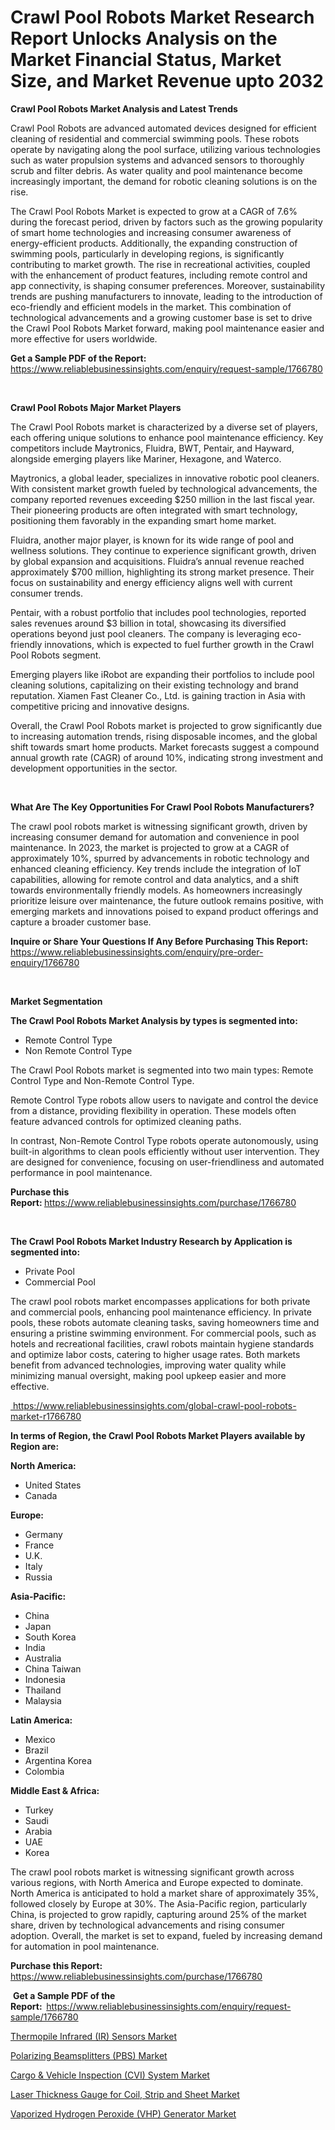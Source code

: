 <p><h1>Crawl Pool Robots Market Research Report Unlocks Analysis on the Market Financial Status, Market Size, and Market Revenue upto 2032</h1></p><p><strong>Crawl Pool Robots Market Analysis and Latest Trends</strong></p>
<p><p>Crawl Pool Robots are advanced automated devices designed for efficient cleaning of residential and commercial swimming pools. These robots operate by navigating along the pool surface, utilizing various technologies such as water propulsion systems and advanced sensors to thoroughly scrub and filter debris. As water quality and pool maintenance become increasingly important, the demand for robotic cleaning solutions is on the rise.</p><p>The Crawl Pool Robots Market is expected to grow at a CAGR of 7.6% during the forecast period, driven by factors such as the growing popularity of smart home technologies and increasing consumer awareness of energy-efficient products. Additionally, the expanding construction of swimming pools, particularly in developing regions, is significantly contributing to market growth. The rise in recreational activities, coupled with the enhancement of product features, including remote control and app connectivity, is shaping consumer preferences. Moreover, sustainability trends are pushing manufacturers to innovate, leading to the introduction of eco-friendly and efficient models in the market. This combination of technological advancements and a growing customer base is set to drive the Crawl Pool Robots Market forward, making pool maintenance easier and more effective for users worldwide.</p></p>
<p><strong>Get a Sample PDF of the Report:&nbsp;</strong> <a href="https://www.reliablebusinessinsights.com/enquiry/request-sample/1766780?utm_campaign=1121&utm_medium=2&utm_source=Github&utm_content=ia&utm_term=11042025&utm_id=crawl-pool-robots">https://www.reliablebusinessinsights.com/enquiry/request-sample/1766780</a></p>
<p>&nbsp;</p>
<p><strong>Crawl Pool Robots Major Market Players</strong></p>
<p><p>The Crawl Pool Robots market is characterized by a diverse set of players, each offering unique solutions to enhance pool maintenance efficiency. Key competitors include Maytronics, Fluidra, BWT, Pentair, and Hayward, alongside emerging players like Mariner, Hexagone, and Waterco.</p><p>Maytronics, a global leader, specializes in innovative robotic pool cleaners. With consistent market growth fueled by technological advancements, the company reported revenues exceeding $250 million in the last fiscal year. Their pioneering products are often integrated with smart technology, positioning them favorably in the expanding smart home market.</p><p>Fluidra, another major player, is known for its wide range of pool and wellness solutions. They continue to experience significant growth, driven by global expansion and acquisitions. Fluidra’s annual revenue reached approximately $700 million, highlighting its strong market presence. Their focus on sustainability and energy efficiency aligns well with current consumer trends.</p><p>Pentair, with a robust portfolio that includes pool technologies, reported sales revenues around $3 billion in total, showcasing its diversified operations beyond just pool cleaners. The company is leveraging eco-friendly innovations, which is expected to fuel further growth in the Crawl Pool Robots segment.</p><p>Emerging players like iRobot are expanding their portfolios to include pool cleaning solutions, capitalizing on their existing technology and brand reputation. Xiamen Fast Cleaner Co., Ltd. is gaining traction in Asia with competitive pricing and innovative designs.</p><p>Overall, the Crawl Pool Robots market is projected to grow significantly due to increasing automation trends, rising disposable incomes, and the global shift towards smart home products. Market forecasts suggest a compound annual growth rate (CAGR) of around 10%, indicating strong investment and development opportunities in the sector.</p></p>
<p>&nbsp;</p>
<p><strong>What Are The Key Opportunities For Crawl Pool Robots Manufacturers?</strong></p>
<p><p>The crawl pool robots market is witnessing significant growth, driven by increasing consumer demand for automation and convenience in pool maintenance. In 2023, the market is projected to grow at a CAGR of approximately 10%, spurred by advancements in robotic technology and enhanced cleaning efficiency. Key trends include the integration of IoT capabilities, allowing for remote control and data analytics, and a shift towards environmentally friendly models. As homeowners increasingly prioritize leisure over maintenance, the future outlook remains positive, with emerging markets and innovations poised to expand product offerings and capture a broader customer base.</p></p>
<p><strong>Inquire or Share Your Questions If Any Before Purchasing This Report:</strong> <a href="https://www.reliablebusinessinsights.com/enquiry/pre-order-enquiry/1766780?utm_campaign=1121&utm_medium=2&utm_source=Github&utm_content=ia&utm_term=11042025&utm_id=crawl-pool-robots">https://www.reliablebusinessinsights.com/enquiry/pre-order-enquiry/1766780</a></p>
<p>&nbsp;</p>
<p><strong>Market Segmentation</strong></p>
<p><strong>The Crawl Pool Robots Market Analysis by types is segmented into:</strong></p>
<p><ul><li>Remote Control Type</li><li>Non Remote Control Type</li></ul></p>
<p><p>The Crawl Pool Robots market is segmented into two main types: Remote Control Type and Non-Remote Control Type. </p><p>Remote Control Type robots allow users to navigate and control the device from a distance, providing flexibility in operation. These models often feature advanced controls for optimized cleaning paths. </p><p>In contrast, Non-Remote Control Type robots operate autonomously, using built-in algorithms to clean pools efficiently without user intervention. They are designed for convenience, focusing on user-friendliness and automated performance in pool maintenance.</p></p>
<p><strong>Purchase this Report:&nbsp;</strong><a href="https://www.reliablebusinessinsights.com/purchase/1766780?utm_campaign=1121&utm_medium=2&utm_source=Github&utm_content=ia&utm_term=11042025&utm_id=crawl-pool-robots">https://www.reliablebusinessinsights.com/purchase/1766780</a></p>
<p>&nbsp;</p>
<p><strong>The Crawl Pool Robots Market Industry Research by Application is segmented into:</strong></p>
<p><ul><li>Private Pool</li><li>Commercial Pool</li></ul></p>
<p><p>The crawl pool robots market encompasses applications for both private and commercial pools, enhancing pool maintenance efficiency. In private pools, these robots automate cleaning tasks, saving homeowners time and ensuring a pristine swimming environment. For commercial pools, such as hotels and recreational facilities, crawl robots maintain hygiene standards and optimize labor costs, catering to higher usage rates. Both markets benefit from advanced technologies, improving water quality while minimizing manual oversight, making pool upkeep easier and more effective.</p></p>
<p><a href="https://www.reliablebusinessinsights.com/global-crawl-pool-robots-market-r1766780?utm_campaign=1121&utm_medium=2&utm_source=Github&utm_content=ia&utm_term=11042025&utm_id=crawl-pool-robots">&nbsp;https://www.reliablebusinessinsights.com/global-crawl-pool-robots-market-r1766780</a></p>
<p><strong>In terms of Region, the Crawl Pool Robots Market Players available by Region are:</strong></p>
<p>
    <p> <strong> North America: </strong>
        <ul>
            <li>United States</li>
            <li>Canada</li>
        </ul>
        </p> 
    <p> <strong> Europe: </strong>
        <ul>
            <li>Germany</li>
            <li>France</li>
            <li>U.K.</li>
            <li>Italy</li>
            <li>Russia</li>
        </ul>
        </p> 
    <p> <strong> Asia-Pacific: </strong>
        <ul>
            <li>China</li>
            <li>Japan</li>
            <li>South Korea</li>
            <li>India</li>
            <li>Australia</li>
            <li>China Taiwan</li>
            <li>Indonesia</li>
            <li>Thailand</li>
            <li>Malaysia</li>
        </ul>
        </p> 
    <p> <strong> Latin America: </strong>
        <ul>
            <li>Mexico</li>
            <li>Brazil</li>
            <li>Argentina Korea</li>
            <li>Colombia</li>
        </ul>
        </p> 
    <p> <strong> Middle East & Africa: </strong>
        <ul>
            <li>Turkey</li>
            <li>Saudi</li>
            <li>Arabia</li>
            <li>UAE</li>
            <li>Korea</li>
        </ul>
    </p>
    </p>
<p><p>The crawl pool robots market is witnessing significant growth across various regions, with North America and Europe expected to dominate. North America is anticipated to hold a market share of approximately 35%, followed closely by Europe at 30%. The Asia-Pacific region, particularly China, is projected to grow rapidly, capturing around 25% of the market share, driven by technological advancements and rising consumer adoption. Overall, the market is set to expand, fueled by increasing demand for automation in pool maintenance.</p></p>
<p><strong>Purchase this Report: </strong><a href="https://www.reliablebusinessinsights.com/purchase/1766780?utm_campaign=1121&utm_medium=2&utm_source=Github&utm_content=ia&utm_term=11042025&utm_id=crawl-pool-robots">https://www.reliablebusinessinsights.com/purchase/1766780</a></p>
<p>&nbsp;<strong>Get a Sample PDF of the Report:&nbsp;&nbsp;</strong><a href="https://www.reliablebusinessinsights.com/enquiry/request-sample/1766780?utm_campaign=1121&utm_medium=2&utm_source=Github&utm_content=ia&utm_term=11042025&utm_id=crawl-pool-robots">https://www.reliablebusinessinsights.com/enquiry/request-sample/1766780</a></p>
<p><strong></strong></p>
<p><p><a href="https://github.com/FassouRP/Market-Research-Report-List-7/blob/main/thermopile-infrared-ir-sensors-market.md?utm_campaign=1121&utm_medium=2&utm_source=Github&utm_content=ia&utm_term=11042025&utm_id=crawl-pool-robots">Thermopile Infrared (IR) Sensors Market</a></p><p><a href="https://github.com/juniordelafrance/Market-Research-Report-List-5/blob/main/polarizing-beamsplitters-pbs-market.md?utm_campaign=1121&utm_medium=2&utm_source=Github&utm_content=ia&utm_term=11042025&utm_id=crawl-pool-robots">Polarizing Beamsplitters (PBS) Market</a></p><p><a href="https://github.com/MonroeBullock54/Market-Research-Report-List-2/blob/main/cargo-vehicle-inspection-cvi-system-market.md?utm_campaign=1121&utm_medium=2&utm_source=Github&utm_content=ia&utm_term=11042025&utm_id=crawl-pool-robots">Cargo & Vehicle Inspection (CVI) System Market</a></p><p><a href="https://github.com/shondapmbau/Market-Research-Report-List-1/blob/main/laser-thickness-gauge-for-coil-strip-and-sheet-market.md?utm_campaign=1121&utm_medium=2&utm_source=Github&utm_content=ia&utm_term=11042025&utm_id=crawl-pool-robots">Laser Thickness Gauge for Coil, Strip and Sheet Market</a></p><p><a href="https://github.com/rahu1506/Market-Research-Report-List-7/blob/main/vaporized-hydrogen-peroxide-vhp-generator-market.md?utm_campaign=1121&utm_medium=2&utm_source=Github&utm_content=ia&utm_term=11042025&utm_id=crawl-pool-robots">Vaporized Hydrogen Peroxide (VHP) Generator Market</a></p></p>